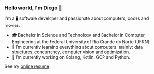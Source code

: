 ### Hello world, I'm Diego 👋

I'm a :desktop_computer: software developer and passionate about computers, codes and movies.

- :mortar_board: Bachelor in Science and Technology and Bachelor in Computer Engineering at the Federal University of Rio Grande do Norte (UFRN)
- 🌱 I’m currently learning everything about computers, mainly: data structures, concurrency, computer vision and optimization.
- 🔭 I’m currently working on Golang, Kotlin, GCP and Python.

See my [online resume](https://diegodiogenes.github.io)

<!--
**diegodiogenes/diegodiogenes** is a ✨ _special_ ✨ repository because its `README.md` (this file) appears on your GitHub profile.

Here are some ideas to get you started:

- 🔭 I’m currently working on ...
- 🌱 I’m currently learning ...
- 👯 I’m looking to collaborate on ...
- 🤔 I’m looking for help with ...
- 💬 Ask me about ...
- 📫 How to reach me: ...
- 😄 Pronouns: ...
- ⚡ Fun fact: ...
-->
